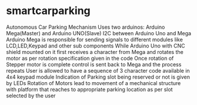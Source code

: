 # smartcarparking
Autonomous Car Parking Mechanism
Uses two arduinos: Arduino Mega(Master) and Arduino UNO(Slave)
I2C between Arduino Uno and Mega
Arduino Mega is responsible for sending signals to different modules like LCD,LED,Keypad and other sub components
While Arduino Uno with CNC shield mounted on it first receives a character from Mega and rotates the motor as per rotation specification given in the code
Once rotation of Stepper motor is complete control is sent back to Mega and the process repeats
User is allowed to have a sequence of 3 character code available in 4x4 keypad module
Indication of Parking slot being reserved or not is given by LEDs
Rotation of Motors lead to movement of a mechanical structure with platform that reaches to appropriate parking location as per slot selected by the user

